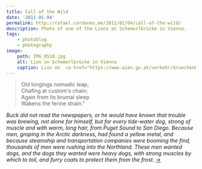 ```yaml
---
title: Call of the Wild
date: '2011-01-04'
permalink: http://rafael.cordones.me/2011/01/04/call-of-the-wild/
description: Photo of one of the Lions at Schemerlbrücke in Vienna.
tags:
    - photoblog
    - photography
image:
    path: IMG_0510.jpg
    alt: Lion on Schemerlbrücke in Vienna
    caption: Lion on  <a href="https://www.wien.gv.at/verkehr/brueckenbau/kanalbruecken/schemerlbruecke.html">Schemerlbrücke</a> in Vienna. Photo by <a href="http://rafael.cordones.me">Rafael Cordones</a>.
---
```


> Old longings nomadic leap,</br>
> Chafing at custom's chain;</br>
> Again from its brumal sleep</br>
> Wakens the ferine strain."</br>

_Buck did not read the newspapers, or he would have known that trouble was brewing, not alone for himself, but for every tide-water dog, strong of muscle and with warm, long hair, from Puget Sound to San Diego. Because men, groping in the Arctic darkness, had found a yellow metal, and because steamship and transportation companies were booming the find, thousands of men were rushing into the Northland. These men wanted dogs, and the dogs they wanted were heavy dogs, with strong muscles by which to toil, and furry coats to protect them from the frost._ [->](http://www.gutenberg.org/files/215/215-h/215-h.htm#2HCH0001)

